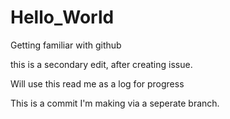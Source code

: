 # Hello_World
Getting familiar with github

this is a secondary edit, after creating issue.

Will use this read me as a log for progress

This is a commit I'm making via a seperate branch. 
